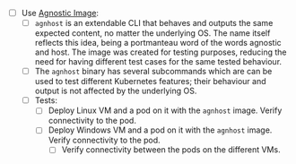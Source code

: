 - [ ] Use [Agnostic Image](https://github.com/kubernetes/kubernetes/tree/master/test/images/agnhost):
	- [ ] `agnhost` is an extendable CLI that behaves and outputs the same expected content, no matter the underlying OS. The name itself reflects this idea, being a portmanteau word of the words agnostic and host. The image was created for testing purposes, reducing the need for having different test cases for the same tested behaviour.
	- [ ] The `agnhost` binary has several subcommands which are can be used to test different Kubernetes features; their behaviour and output is not affected by the underlying OS.
	- [ ] Tests:
		- [ ] Deploy Linux VM and a pod on it with the `agnhost` image. Verify connectivity to the pod.
		- [ ] Deploy Windows VM and a pod on it with the `agnhost` image. Verify connectivity to the pod.
			- [ ] Verify connectivity between the pods on the different VMs.